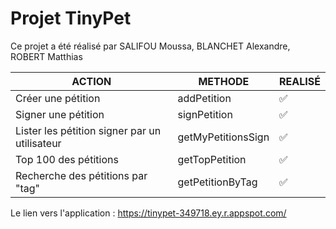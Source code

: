 # Projet TinyPet

Ce projet a été réalisé par SALIFOU Moussa, BLANCHET Alexandre, ROBERT Matthias

|      ACTION          |          METHODE|REALISÉ|
|----------------|-------------------------------|-----------------------------|
|Créer une pétition|addPetition        |✅            |
|Signer une pétition|signPetition       |✅    |
|Lister les pétition signer par un utilisateur|getMyPetitionsSign|✅|
|Top 100 des pétitions|getTopPetition|✅|
|Recherche des pétitions par "tag"|getPetitionByTag|✅|


Le lien vers l'application : https://tinypet-349718.ey.r.appspot.com/
